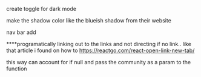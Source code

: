 create toggle for dark mode

make the shadow color like the blueish shadow from their website



nav bar add 

****programatically linking out to the links and not directing if no link.. like that article i found on how to https://reactgo.com/react-open-link-new-tab/

this way can account for if null and pass the community as a param to the function